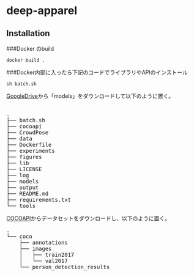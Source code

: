 # deep-apparel

## Installation

###Docker のbuild
```
docker build .
```
###Docker内部に入ったら下記のコードでライブラリやAPIのインストール
```
sh batch.sh
```

[GoogleDrive](https://drive.google.com/drive/folders/1X9-TzWpwbX2zQf2To8lB-ZQHMYviYYh6?usp=sharing)から「models」をダウンロードして以下のように置く。
<pre> 
.
├── batch.sh
├── cocoapi
├── CrowdPose
├── data
├── Dockerfile
├── experiments
├── figures
├── lib
├── LICENSE
├── log
├── models
├── output
├── README.md
├── requirements.txt
└── tools
</pre>

[COCOAPI](https://cocodataset.org/#download)からデータセットをダウンロードし、以下のように置く。
<pre>
.
└── coco
    ├── annotations
    ├── images
    │   ├── train2017
    │   └── val2017
    └── person_detection_results

</pre>






